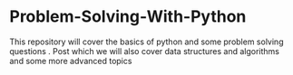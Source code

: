 # Problem-Solving-With-Python
This repository will cover the basics of python and some problem solving questions . Post which we will also cover data structures and algorithms and some more advanced topics

